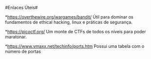 #Enlaces Úteis#

*https://overthewire.org/wargames/bandit/
Útil para dominar os fundamentos de ethical hacking, linux e práticas de segurança.

*https://picoctf.org/
Um monte de CTFs de todos os níveis para poder maratonar.

*https://www.vmaxx.net/techinfo/ports.htm
Possui uma tabela com o número de portas
